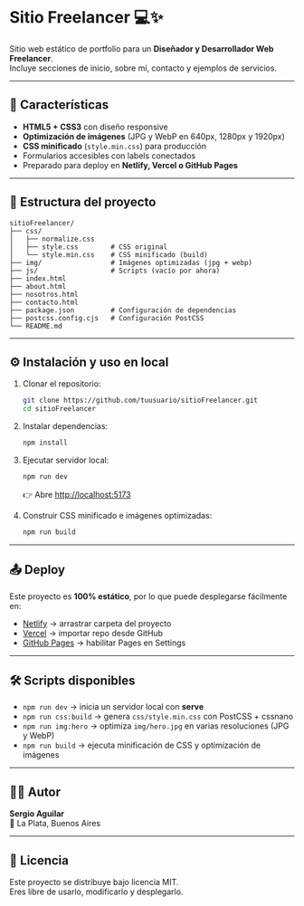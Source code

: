 # Sitio Freelancer 💻✨

Sitio web estático de portfolio para un **Diseñador y Desarrollador Web Freelancer**.  
Incluye secciones de inicio, sobre mí, contacto y ejemplos de servicios.

---

## 🚀 Características

- **HTML5 + CSS3** con diseño responsive
- **Optimización de imágenes** (JPG y WebP en 640px, 1280px y 1920px)
- **CSS minificado** (`style.min.css`) para producción
- Formularios accesibles con labels conectados
- Preparado para deploy en **Netlify, Vercel o GitHub Pages**

---

## 📂 Estructura del proyecto

```
sitioFreelancer/
├── css/
│   ├── normalize.css
│   ├── style.css        # CSS original
│   └── style.min.css    # CSS minificado (build)
├── img/                 # Imágenes optimizadas (jpg + webp)
├── js/                  # Scripts (vacío por ahora)
├── index.html
├── about.html
├── nosotros.html
├── contacto.html
├── package.json         # Configuración de dependencias
├── postcss.config.cjs   # Configuración PostCSS
└── README.md
```

---

## ⚙️ Instalación y uso en local

1. Clonar el repositorio:
   ```bash
   git clone https://github.com/tuusuario/sitioFreelancer.git
   cd sitioFreelancer
   ```

2. Instalar dependencias:
   ```bash
   npm install
   ```

3. Ejecutar servidor local:
   ```bash
   npm run dev
   ```
   👉 Abre [http://localhost:5173](http://localhost:5173)

4. Construir CSS minificado e imágenes optimizadas:
   ```bash
   npm run build
   ```

---

## 📤 Deploy

Este proyecto es **100% estático**, por lo que puede desplegarse fácilmente en:

- [Netlify](https://netlify.com) → arrastrar carpeta del proyecto
- [Vercel](https://vercel.com) → importar repo desde GitHub
- [GitHub Pages](https://pages.github.com/) → habilitar Pages en Settings

---

## 🛠️ Scripts disponibles

- `npm run dev` → inicia un servidor local con **serve**  
- `npm run css:build` → genera `css/style.min.css` con PostCSS + cssnano  
- `npm run img:hero` → optimiza `img/hero.jpg` en varias resoluciones (JPG y WebP)  
- `npm run build` → ejecuta minificación de CSS y optimización de imágenes  

---

## 👨‍💻 Autor

**Sergio Aguilar**  
📍 La Plata, Buenos Aires  

---

## 📜 Licencia

Este proyecto se distribuye bajo licencia MIT.  
Eres libre de usarlo, modificarlo y desplegarlo.
